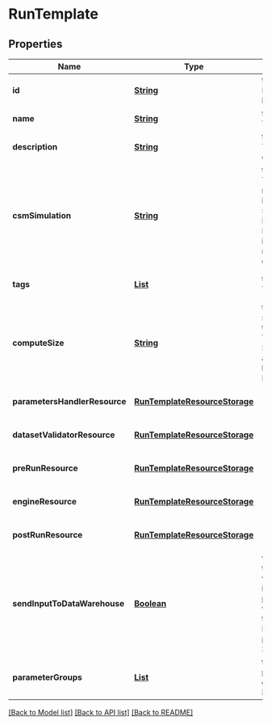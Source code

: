 # RunTemplate
## Properties

Name | Type | Description | Notes
------------ | ------------- | ------------- | -------------
**id** | [**String**](string.md) | the Solution Run Template id | [default to null]
**name** | [**String**](string.md) | the Run Template name | [default to null]
**description** | [**String**](string.md) | the Run Template description | [optional] [default to null]
**csmSimulation** | [**String**](string.md) | the Cosmo Tech simulation name. This information is send to the Engine. Mandatory information if no Engine is defined | [optional] [default to null]
**tags** | [**List**](string.md) | the list of Run Template tags | [optional] [default to null]
**computeSize** | [**String**](string.md) | the compute size needed for this Run Template. Standard sizes are basic and highcpu. Default is basic | [optional] [default to null]
**parametersHandlerResource** | [**RunTemplateResourceStorage**](RunTemplateResourceStorage.md) |  | [optional] [default to null]
**datasetValidatorResource** | [**RunTemplateResourceStorage**](RunTemplateResourceStorage.md) |  | [optional] [default to null]
**preRunResource** | [**RunTemplateResourceStorage**](RunTemplateResourceStorage.md) |  | [optional] [default to null]
**engineResource** | [**RunTemplateResourceStorage**](RunTemplateResourceStorage.md) |  | [optional] [default to null]
**postRunResource** | [**RunTemplateResourceStorage**](RunTemplateResourceStorage.md) |  | [optional] [default to null]
**sendInputToDataWarehouse** | [**Boolean**](boolean.md) | whether or not the Dataset values and the input parameters values are send to the DataWarehouse prior to Simulation Run | [optional] [default to true]
**parameterGroups** | [**List**](RunTemplateParameterGroup.md) | the list of parameters groups for the Run Template | [optional] [default to null]

[[Back to Model list]](../README.md#documentation-for-models) [[Back to API list]](../README.md#documentation-for-api-endpoints) [[Back to README]](../README.md)

